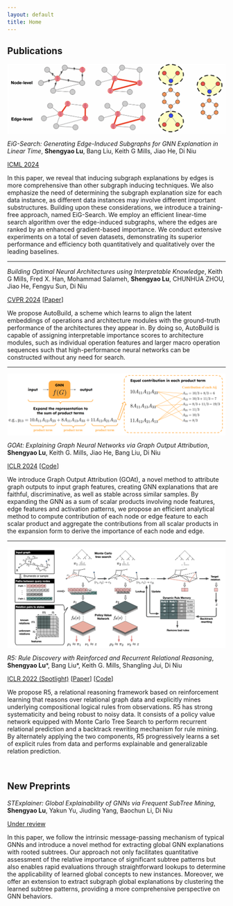 ```yaml
---
layout: default
title: Home
---
```


## Publications

<img align="center" src="https://github.com/sluxsr/sluxsr.github.io/blob/master/pics/eig_figure1.png?raw=true">

*EiG-Search: Generating Edge-Induced Subgraphs for GNN Explanation in Linear Time*, **Shengyao Lu**, Bang Liu, Keith G Mills, Jiao He, Di Niu

[ICML 2024]()

In this paper, we reveal that inducing subgraph explanations by edges is more comprehensive than other subgraph inducing techniques. We also emphasize the need of determining the subgraph explanation size for each data instance, as different data instances may involve different important substructures. Building upon these considerations, we introduce a training-free approach, named EiG-Search. We employ an efficient linear-time search algorithm over the edge-induced subgraphs, where the edges are ranked by an enhanced gradient-based importance. We conduct extensive experiments on a total of seven datasets, demonstrating its superior performance and efficiency both quantitatively and qualitatively over the leading baselines.

- - -

*Building Optimal Neural Architectures using Interpretable Knowledge*, Keith G Mills, Fred X. Han, Mohammad Salameh, **Shengyao Lu**, CHUNHUA ZHOU, Jiao He, Fengyu Sun, Di Niu

[CVPR 2024]() [[Paper](https://arxiv.org/abs/2403.13293)]

We propose AutoBuild, a scheme which learns to align the latent embeddings of operations and architecture modules with the ground-truth performance of the architectures they appear in. By doing so, AutoBuild is capable of assigning interpretable importance scores to architecture modules, such as individual operation features and larger macro operation sequences such that high-performance neural networks can be constructed without any need for search. 

- - -

<img align="center" src="https://github.com/sluxsr/sluxsr.github.io/blob/master/pics/goat_overview.png?raw=true">

*GOAt: Explaining Graph Neural Networks via Graph Output Attribution*, **Shengyao Lu**, Keith G. Mills, Jiao He, Bang Liu, Di Niu

[ICLR 2024](https://openreview.net/forum?id=2Q8TZWAHv4) [[Code](https://github.com/sluxsr/GOAt)]

We introduce Graph Output Attribution (GOAt), a novel method to attribute graph outputs to input graph features, creating GNN explanations that are faithful, discriminative, as well as stable across similar samples. By expanding the GNN as a sum of scalar products involving node features, edge features and activation patterns, we propose an efficient analytical method to compute contribution of each node or edge feature to each scalar product and aggregate the contributions from all scalar products in the expansion form to derive the importance of each node and edge. 

- - - 

<img align="center" src="https://github.com/sluxsr/sluxsr.github.io/blob/master/pics/r5_overview.png?raw=true">

*R5: Rule Discovery with Reinforced and Recurrent Relational Reasoning*, **Shengyao Lu**\*, Bang Liu\*, Keith G. Mills, Shangling Jui, Di Niu 

[ICLR 2022 (Spotlight)](https://openreview.net/forum?id=2eXhNpHeW6E) [[Paper](https://arxiv.org/abs/2205.06454)] [[Code](https://github.com/sluxsr/r5_graph_reasoning)]

We propose R5, a relational reasoning framework based on reinforcement learning that reasons over relational graph data and explicitly mines underlying compositional logical rules from observations. R5 has strong systematicity and being robust to noisy data. It consists of a policy value network equipped with Monte Carlo Tree Search to perform recurrent relational prediction and a backtrack rewriting mechanism for rule mining. By alternately applying the two components, R5 progressively learns a set of explicit rules from data and performs explainable and generalizable relation prediction. 


<br> 

## New Preprints

*STExplainer: Global Explainability of GNNs via Frequent SubTree Mining*, **Shengyao Lu**, Yakun Yu, Jiuding Yang, Baochun Li, Di Niu

[Under review]()

In this paper, we follow the intrinsic message-passing mechanism of typical GNNs and introduce a novel method for extracting global GNN explanations with rooted subtrees. Our approach not only facilitates quantitative assessment of the relative importance of significant subtree patterns but also enables rapid evaluations through straightforward lookups to determine the applicability of learned global concepts to new instances. Moreover, we offer an extension to extract subgraph global explanations by clustering the learned subtree patterns, providing a more comprehensive perspective on GNN behaviors.
